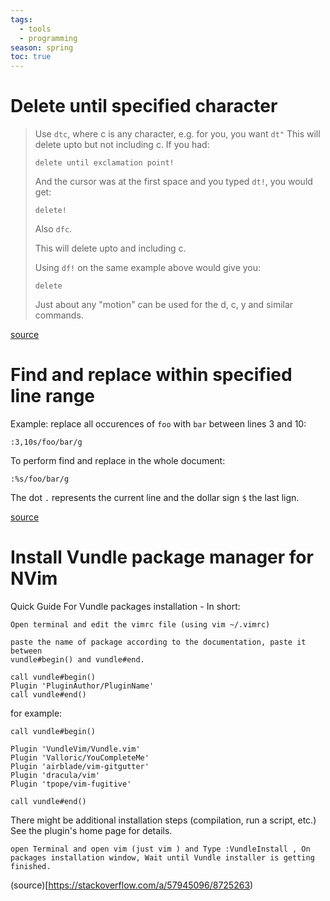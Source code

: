 ```yaml
---
tags:
  - tools
  - programming
season: spring
toc: true
---
```


# Delete until specified character

> Use `dtc`, where c is any character, e.g. for you, you want `dt"`
> This will delete upto but not including c.
> If you had:
> 
> `delete until exclamation point!`
> 
> And the cursor was at the first space and you typed `dt!`, you would get:
> 
> `delete!`
> 
> Also `dfc`.
> 
> This will delete upto and including c.
> 
> Using `df!` on the same example above would give you:
> 
> `delete`
> 
> Just about any "motion" can be used for the d, c, y and similar commands.

[source](https://askubuntu.com/questions/64833/vi-shortcut-to-delete-until-the-next-x-character)

# Find and replace within specified line range

Example: replace all occurences of `foo` with `bar` between lines 3 and 10:
```
:3,10s/foo/bar/g
```

To perform find and replace in the whole document:
```
:%s/foo/bar/g
```

The dot `.` represents the current line and the dollar sign `$` the last lign. 

[source](https://linuxize.com/post/vim-find-replace/)

# Install Vundle package manager for NVim

Quick Guide For Vundle packages installation - In short:

    Open terminal and edit the vimrc file (using vim ~/.vimrc)

    paste the name of package according to the documentation, paste it between
    vundle#begin() and vundle#end.

    call vundle#begin()
    Plugin 'PluginAuthor/PluginName'
    call vundle#end()

for example:

```
call vundle#begin()

Plugin 'VundleVim/Vundle.vim'
Plugin 'Valloric/YouCompleteMe'
Plugin 'airblade/vim-gitgutter'
Plugin 'dracula/vim'
Plugin 'tpope/vim-fugitive'

call vundle#end()    
```


There might be additional installation steps (compilation, run a script, etc.) See the plugin's home page for details.

    open Terminal and open vim (just vim ) and Type :VundleInstall , On packages installation window, Wait until Vundle installer is getting finished.

(source)[https://stackoverflow.com/a/57945096/8725263)